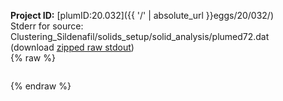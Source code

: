 **Project ID:** [plumID:20.032]({{ '/' | absolute_url }}eggs/20/032/)  
Stderr for source:  Clustering_Sildenafil/solids_setup/solid_analysis/plumed72.dat   
(download [zipped raw stdout](plumed72.dat.plumed.stdout.txt.zip))  
{% raw %}
<pre>
</pre>
{% endraw %}
